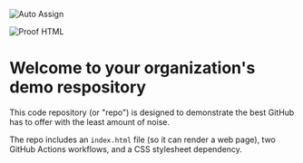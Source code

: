 ![Auto Assign](https://github.com/CDACapstone-24-25/demo-repository/actions/workflows/auto-assign.yml/badge.svg)

![Proof HTML](https://github.com/CDACapstone-24-25/demo-repository/actions/workflows/proof-html.yml/badge.svg)

# Welcome to your organization's demo respository
This code repository (or "repo") is designed to demonstrate the best GitHub has to offer with the least amount of noise.

The repo includes an `index.html` file (so it can render a web page), two GitHub Actions workflows, and a CSS stylesheet dependency.
